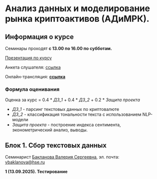 # Анализ данных и моделирование рынка криптоактивов (АДиМРК).

## Информация о курсе

Семинары проходят __с 13.00 по 16.00 по субботам.__

[Презентация по курсу]()

Анкета слушателя: [ссылка](https://forms.gle/VLf7GxGtbME9T5437)

Онлайн-трансляция: __[ссылка](https://my.mts-link.ru/j/64661701/2825516389)__


### Формула оценивания
Oценка за курс = 0.4 * _ДЗ_1_ + 0.4 * _ДЗ_2_ + 0.2 * _Защита проекта_

* _ДЗ_1_ - парсинг текстовых данных по криптовалюте
* _ДЗ_2_ - классификация тональности текста с использованием NLP-модели
* _Защита проекта_ - построение индекса сентимента, эконометрический анализ, выводы.


## Блок 1. Cбор текстовых данных

Семинарист [Бакланова Валерия Сергеевна](https://www.hse.ru/org/persons/190875825/), эл. почта: vbaklanova@hse.ru


__1 (13.09.2025). Тестирование__


